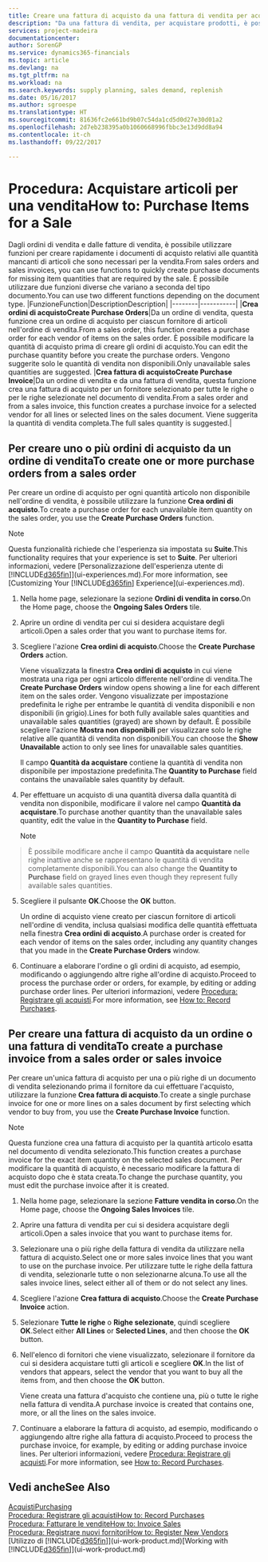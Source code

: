 ```yaml
---
title: Creare una fattura di acquisto da una fattura di vendita per acquistare gli articoli per una vendita | Documenti Microsoft
description: "Da una fattura di vendita, per acquistare prodotti, è possibile creare una fattura di acquisto per un fornitore."
services: project-madeira
documentationcenter: 
author: SorenGP
ms.service: dynamics365-financials
ms.topic: article
ms.devlang: na
ms.tgt_pltfrm: na
ms.workload: na
ms.search.keywords: supply planning, sales demand, replenish
ms.date: 05/16/2017
ms.author: sgroespe
ms.translationtype: HT
ms.sourcegitcommit: 81636fc2e661bd9b07c54da1cd5d0d27e30d01a2
ms.openlocfilehash: 2d7eb238395a0b1060668996fbbc3e13d9dd8a94
ms.contentlocale: it-ch
ms.lasthandoff: 09/22/2017

---
```

# <a name="how-to-purchase-items-for-a-sale"></a><span data-ttu-id="e86db-103">Procedura: Acquistare articoli per una vendita</span><span class="sxs-lookup"><span data-stu-id="e86db-103">How to: Purchase Items for a Sale</span></span>
<span data-ttu-id="e86db-104">Dagli ordini di vendita e dalle fatture di vendita, è possibile utilizzare funzioni per creare rapidamente i documenti di acquisto relativi alle quantità mancanti di articoli che sono necessari per la vendita.</span><span class="sxs-lookup"><span data-stu-id="e86db-104">From sales orders and sales invoices, you can use functions to quickly create purchase documents for missing item quantities that are required by the sale.</span></span> <span data-ttu-id="e86db-105">È possibile utilizzare due funzioni diverse che variano a seconda del tipo documento.</span><span class="sxs-lookup"><span data-stu-id="e86db-105">You can use two different functions depending on the document type.</span></span>
|<span data-ttu-id="e86db-106">Funzione</span><span class="sxs-lookup"><span data-stu-id="e86db-106">Function</span></span>|<span data-ttu-id="e86db-107">Description</span><span class="sxs-lookup"><span data-stu-id="e86db-107">Description</span></span>|
|--------|-----------|
|<span data-ttu-id="e86db-108">**Crea ordini di acquisto**</span><span class="sxs-lookup"><span data-stu-id="e86db-108">**Create Purchase Orders**</span></span>|<span data-ttu-id="e86db-109">Da un ordine di vendita, questa funzione crea un ordine di acquisto per ciascun fornitore di articoli nell'ordine di vendita.</span><span class="sxs-lookup"><span data-stu-id="e86db-109">From a sales order, this function creates a purchase order for each vendor of items on the sales order.</span></span> <span data-ttu-id="e86db-110">È possibile modificare la quantità di acquisto prima di creare gli ordini di acquisto.</span><span class="sxs-lookup"><span data-stu-id="e86db-110">You can edit the purchase quantity before you create the purchase orders.</span></span> <span data-ttu-id="e86db-111">Vengono suggerite solo le quantità di vendita non disponibili.</span><span class="sxs-lookup"><span data-stu-id="e86db-111">Only unavailable sales quantities are suggested.</span></span>
|<span data-ttu-id="e86db-112">**Crea fattura di acquisto**</span><span class="sxs-lookup"><span data-stu-id="e86db-112">**Create Purchase Invoice**</span></span>|<span data-ttu-id="e86db-113">Da un ordine di vendita e da una fattura di vendita, questa funzione crea una fattura di acquisto per un fornitore selezionato per tutte le righe o per le righe selezionate nel documento di vendita.</span><span class="sxs-lookup"><span data-stu-id="e86db-113">From a sales order and from a sales invoice, this function creates a purchase invoice for a selected vendor for all lines or selected lines on the sales document.</span></span> <span data-ttu-id="e86db-114">Viene suggerita la quantità di vendita completa.</span><span class="sxs-lookup"><span data-stu-id="e86db-114">The full sales quantity is suggested.</span></span>|

## <a name="to-create-one-or-more-purchase-orders-from-a-sales-order"></a><span data-ttu-id="e86db-115">Per creare uno o più ordini di acquisto da un ordine di vendita</span><span class="sxs-lookup"><span data-stu-id="e86db-115">To create one or more purchase orders from a sales order</span></span>
<span data-ttu-id="e86db-116">Per creare un ordine di acquisto per ogni quantità articolo non disponibile nell'ordine di vendita, è possibile utilizzare la funzione **Crea ordini di acquisto**.</span><span class="sxs-lookup"><span data-stu-id="e86db-116">To create a purchase order for each unavailable item quantity on the sales order, you use the **Create Purchase Orders** function.</span></span> 

> [!NOTE]  
>   <span data-ttu-id="e86db-117">Questa funzionalità richiede che l'esperienza sia impostata su **Suite**.</span><span class="sxs-lookup"><span data-stu-id="e86db-117">This functionality requires that your experience is set to **Suite**.</span></span> <span data-ttu-id="e86db-118">Per ulteriori informazioni, vedere [Personalizzazione dell'esperienza utente di [!INCLUDE[d365fin](includes/d365fin_md.md)]](ui-experiences.md).</span><span class="sxs-lookup"><span data-stu-id="e86db-118">For more information, see [Customizing Your [!INCLUDE[d365fin](includes/d365fin_md.md)] Experience](ui-experiences.md).</span></span>

1. <span data-ttu-id="e86db-119">Nella home page, selezionare la sezione **Ordini di vendita in corso**.</span><span class="sxs-lookup"><span data-stu-id="e86db-119">On the Home page, choose the **Ongoing Sales Orders** tile.</span></span>
2. <span data-ttu-id="e86db-120">Aprire un ordine di vendita per cui si desidera acquistare degli articoli.</span><span class="sxs-lookup"><span data-stu-id="e86db-120">Open a sales order that you want to purchase items for.</span></span>
3. <span data-ttu-id="e86db-121">Scegliere l'azione **Crea ordini di acquisto**.</span><span class="sxs-lookup"><span data-stu-id="e86db-121">Choose the **Create Purchase Orders** action.</span></span>

    <span data-ttu-id="e86db-122">Viene visualizzata la finestra **Crea ordini di acquisto** in cui viene mostrata una riga per ogni articolo differente nell'ordine di vendita.</span><span class="sxs-lookup"><span data-stu-id="e86db-122">The **Create Purchase Orders** window opens showing a line for each different item on the sales order.</span></span> <span data-ttu-id="e86db-123">Vengono visualizzate per impostazione predefinita le righe per entrambe le quantità di vendita disponibili e non disponibili (in grigio).</span><span class="sxs-lookup"><span data-stu-id="e86db-123">Lines for both fully available sales quantities and unavailable sales quantities (grayed) are shown by default.</span></span> <span data-ttu-id="e86db-124">È possibile scegliere l'azione **Mostra non disponibili** per visualizzare solo le righe relative alle quantità di vendita non disponibili.</span><span class="sxs-lookup"><span data-stu-id="e86db-124">You can choose the **Show Unavailable** action to only see lines for unavailable sales quantities.</span></span>

    <span data-ttu-id="e86db-125">Il campo **Quantità da acquistare** contiene la quantità di vendita non disponibile per impostazione predefinita.</span><span class="sxs-lookup"><span data-stu-id="e86db-125">The **Quantity to Purchase** field contains the unavailable sales quantity by default.</span></span>
4. <span data-ttu-id="e86db-126">Per effettuare un acquisto di una quantità diversa dalla quantità di vendita non disponibile, modificare il valore nel campo **Quantità da acquistare**.</span><span class="sxs-lookup"><span data-stu-id="e86db-126">To purchase another quantity than the unavailable sales quantity, edit the value in the **Quantity to Purchase** field.</span></span>

    > [!NOTE]  
>   <span data-ttu-id="e86db-127">È possibile modificare anche il campo **Quantità da acquistare** nelle righe inattive anche se rappresentano le quantità di vendita completamente disponibili.</span><span class="sxs-lookup"><span data-stu-id="e86db-127">You can also change the **Quantity to Purchase** field on grayed lines even though they represent fully available sales quantities.</span></span>
5. <span data-ttu-id="e86db-128">Scegliere il pulsante **OK**.</span><span class="sxs-lookup"><span data-stu-id="e86db-128">Choose the **OK** button.</span></span> 
    
    <span data-ttu-id="e86db-129">Un ordine di acquisto viene creato per ciascun fornitore di articoli nell'ordine di vendita, inclusa qualsiasi modifica delle quantità effettuata nella finestra **Crea ordini di acquisto**.</span><span class="sxs-lookup"><span data-stu-id="e86db-129">A purchase order is created for each vendor of items on the sales order, including any quantity changes that you made in the **Create Purchase Orders** window.</span></span>
7. <span data-ttu-id="e86db-130">Continuare a elaborare l'ordine o gli ordini di acquisto, ad esempio, modificando o aggiungendo altre righe all'ordine di acquisto.</span><span class="sxs-lookup"><span data-stu-id="e86db-130">Proceed to process the purchase order or orders, for example, by editing or adding purchase order lines.</span></span> <span data-ttu-id="e86db-131">Per ulteriori informazioni, vedere [Procedura: Registrare gli acquisti](purchasing-how-record-purchases.md).</span><span class="sxs-lookup"><span data-stu-id="e86db-131">For more information, see [How to: Record Purchases](purchasing-how-record-purchases.md).</span></span>


## <a name="to-create-a-purchase-invoice-from-a-sales-order-or-sales-invoice"></a><span data-ttu-id="e86db-132">Per creare una fattura di acquisto da un ordine o una fattura di vendita</span><span class="sxs-lookup"><span data-stu-id="e86db-132">To create a purchase invoice from a sales order or sales invoice</span></span>
<span data-ttu-id="e86db-133">Per creare un'unica fattura di acquisto per una o più righe di un documento di vendita selezionando prima il fornitore da cui effettuare l'acquisto, utilizzare la funzione **Crea fattura di acquisto**.</span><span class="sxs-lookup"><span data-stu-id="e86db-133">To create a single purchase invoice for one or more lines on a sales document by first selecting which vendor to buy from, you use the **Create Purchase Invoice** function.</span></span> 

> [!NOTE]  
>   <span data-ttu-id="e86db-134">Questa funzione crea una fattura di acquisto per la quantità articolo esatta nel documento di vendita selezionato.</span><span class="sxs-lookup"><span data-stu-id="e86db-134">This function creates a purchase invoice for the exact item quantity on the selected sales document.</span></span> <span data-ttu-id="e86db-135">Per modificare la quantità di acquisto, è necessario modificare la fattura di acquisto dopo che è stata creata.</span><span class="sxs-lookup"><span data-stu-id="e86db-135">To change the purchase quantity, you must edit the purchase invoice after it is created.</span></span>  

1. <span data-ttu-id="e86db-136">Nella home page, selezionare la sezione **Fatture vendita in corso**.</span><span class="sxs-lookup"><span data-stu-id="e86db-136">On the Home page, choose the **Ongoing Sales Invoices** tile.</span></span>
2. <span data-ttu-id="e86db-137">Aprire una fattura di vendita per cui si desidera acquistare degli articoli.</span><span class="sxs-lookup"><span data-stu-id="e86db-137">Open a sales invoice that you want to purchase items for.</span></span>
3. <span data-ttu-id="e86db-138">Selezionare una o più righe della fattura di vendita da utilizzare nella fattura di acquisto.</span><span class="sxs-lookup"><span data-stu-id="e86db-138">Select one or more sales invoice lines that you want to use on the purchase invoice.</span></span> <span data-ttu-id="e86db-139">Per utilizzare tutte le righe della fattura di vendita, selezionarle tutte o non selezionarne alcuna.</span><span class="sxs-lookup"><span data-stu-id="e86db-139">To use all the sales invoice lines, select either all of them or do not select any lines.</span></span>
4. <span data-ttu-id="e86db-140">Scegliere l'azione **Crea fattura di acquisto**.</span><span class="sxs-lookup"><span data-stu-id="e86db-140">Choose the **Create Purchase Invoice** action.</span></span>
5. <span data-ttu-id="e86db-141">Selezionare **Tutte le righe** o **Righe selezionate**, quindi scegliere **OK**.</span><span class="sxs-lookup"><span data-stu-id="e86db-141">Select either **All Lines** or **Selected Lines**, and then choose the **OK** button.</span></span>  
6. <span data-ttu-id="e86db-142">Nell'elenco di fornitori che viene visualizzato, selezionare il fornitore da cui si desidera acquistare tutti gli articoli e scegliere **OK**.</span><span class="sxs-lookup"><span data-stu-id="e86db-142">In the list of vendors that appears, select the vendor that you want to buy all the items from, and then choose the **OK** button.</span></span>

    <span data-ttu-id="e86db-143">Viene creata una fattura d'acquisto che contiene una, più o tutte le righe nella fattura di vendita.</span><span class="sxs-lookup"><span data-stu-id="e86db-143">A purchase invoice is created that contains one, more, or all the lines on the sales invoice.</span></span>
7. <span data-ttu-id="e86db-144">Continuare a elaborare la fattura di acquisto, ad esempio, modificando o aggiungendo altre righe alla fattura di acquisto.</span><span class="sxs-lookup"><span data-stu-id="e86db-144">Proceed to process the purchase invoice, for example, by editing or adding purchase invoice lines.</span></span> <span data-ttu-id="e86db-145">Per ulteriori informazioni, vedere [Procedura: Registrare gli acquisti](purchasing-how-record-purchases.md).</span><span class="sxs-lookup"><span data-stu-id="e86db-145">For more information, see [How to: Record Purchases](purchasing-how-record-purchases.md).</span></span>

## <a name="see-also"></a><span data-ttu-id="e86db-146">Vedi anche</span><span class="sxs-lookup"><span data-stu-id="e86db-146">See Also</span></span>
[<span data-ttu-id="e86db-147">Acquisti</span><span class="sxs-lookup"><span data-stu-id="e86db-147">Purchasing</span></span>](purchasing-manage-purchasing.md)  
[<span data-ttu-id="e86db-148">Procedura: Registrare gli acquisti</span><span class="sxs-lookup"><span data-stu-id="e86db-148">How to: Record Purchases</span></span>](purchasing-how-record-purchases.md)  
[<span data-ttu-id="e86db-149">Procedura: Fatturare le vendite</span><span class="sxs-lookup"><span data-stu-id="e86db-149">How to: Invoice Sales</span></span>](sales-how-invoice-sales.md)  
[<span data-ttu-id="e86db-150">Procedura: Registrare nuovi fornitori</span><span class="sxs-lookup"><span data-stu-id="e86db-150">How to: Register New Vendors</span></span>](purchasing-how-register-new-vendors.md)  
<span data-ttu-id="e86db-151">[Utilizzo di [!INCLUDE[d365fin](includes/d365fin_md.md)]](ui-work-product.md)</span><span class="sxs-lookup"><span data-stu-id="e86db-151">[Working with [!INCLUDE[d365fin](includes/d365fin_md.md)]](ui-work-product.md)</span></span>

